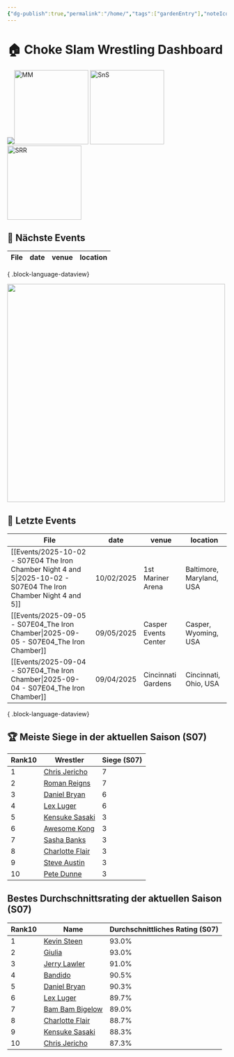 ```yaml
---
{"dg-publish":true,"permalink":"/home/","tags":["gardenEntry"],"noteIcon":"🏠"}
---
```


# 🏠 **Choke Slam Wrestling Dashboard**

<img src="https://github.com/CptSpaulding1980/choke-slam-wrestling/releases/download/images/ChokeSlam.png"><img src="https://github.com/CptSpaulding1980/choke-slam-wrestling/releases/download/images/ChokeSlam_MM.png" width="170" alt="MM"> <img src="https://github.com/CptSpaulding1980/choke-slam-wrestling/releases/download/images/ChokeSlam_SnS.png" width="170" alt="SnS"> <img src="https://github.com/CptSpaulding1980/choke-slam-wrestling/releases/download/images/ChokeSlam_SRR.png" width="170" alt="SRR">
## 📅 **Nächste Events**
| File | date | venue | location |
| ---- | ---- | ----- | -------- |

{ .block-language-dataview}

<img src="https://github.com/CptSpaulding1980/choke-slam-wrestling/releases/download/images/S07E04_The_Iron_Chamber.png" width="500">

## 📅 **Letzte Events**
| File                                                                                                                 | date       | venue                | location                 |
| -------------------------------------------------------------------------------------------------------------------- | ---------- | -------------------- | ------------------------ |
| [[Events/2025-10-02 - S07E04 The Iron Chamber Night 4 and 5\|2025-10-02 - S07E04 The Iron Chamber Night 4 and 5]] | 10/02/2025 | 1st Mariner Arena    | Baltimore, Maryland, USA |
| [[Events/2025-09-05 - S07E04_The Iron Chamber\|2025-09-05 - S07E04_The Iron Chamber]]                             | 09/05/2025 | Casper Events Center | Casper, Wyoming, USA     |
| [[Events/2025-09-04 - S07E04_The Iron Chamber\|2025-09-04 - S07E04_The Iron Chamber]]                             | 09/04/2025 | Cincinnati Gardens   | Cincinnati, Ohio, USA    |

{ .block-language-dataview}
## 🏆 **Meiste Siege in der aktuellen Saison (S07)**
<div><table class="dataview table-view-table"><thead class="table-view-thead"><tr class="table-view-tr-header"><th class="table-view-th"><span>Rank</span><span class="dataview small-text">10</span></th><th class="table-view-th"><span>Wrestler</span></th><th class="table-view-th"><span>Siege (S07)</span></th></tr></thead><tbody class="table-view-tbody"><tr><td><span>1</span></td><td><span><a data-href="Chris Jericho" href="Chris Jericho" class="internal-link" target="_blank" rel="noopener nofollow">Chris Jericho</a></span></td><td>7</td></tr><tr><td><span>2</span></td><td><span><a data-href="Roman Reigns" href="Roman Reigns" class="internal-link" target="_blank" rel="noopener nofollow">Roman Reigns</a></span></td><td>7</td></tr><tr><td><span>3</span></td><td><span><a data-href="Daniel Bryan" href="Daniel Bryan" class="internal-link" target="_blank" rel="noopener nofollow">Daniel Bryan</a></span></td><td>6</td></tr><tr><td><span>4</span></td><td><span><a data-href="Lex Luger" href="Lex Luger" class="internal-link" target="_blank" rel="noopener nofollow">Lex Luger</a></span></td><td>6</td></tr><tr><td><span>5</span></td><td><span><a data-href="Kensuke Sasaki" href="Kensuke Sasaki" class="internal-link" target="_blank" rel="noopener nofollow">Kensuke Sasaki</a></span></td><td>3</td></tr><tr><td><span>6</span></td><td><span><a data-href="Awesome Kong" href="Awesome Kong" class="internal-link" target="_blank" rel="noopener nofollow">Awesome Kong</a></span></td><td>3</td></tr><tr><td><span>7</span></td><td><span><a data-href="Sasha Banks" href="Sasha Banks" class="internal-link" target="_blank" rel="noopener nofollow">Sasha Banks</a></span></td><td>3</td></tr><tr><td><span>8</span></td><td><span><a data-href="Charlotte Flair" href="Charlotte Flair" class="internal-link" target="_blank" rel="noopener nofollow">Charlotte Flair</a></span></td><td>3</td></tr><tr><td><span>9</span></td><td><span><a data-href="Steve Austin" href="Steve Austin" class="internal-link" target="_blank" rel="noopener nofollow">Steve Austin</a></span></td><td>3</td></tr><tr><td><span>10</span></td><td><span><a data-href="Pete Dunne" href="Pete Dunne" class="internal-link" target="_blank" rel="noopener nofollow">Pete Dunne</a></span></td><td>3</td></tr></tbody></table></div>

## **Bestes Durchschnittsrating der aktuellen Saison (S07)**

<div><table class="dataview table-view-table"><thead class="table-view-thead"><tr class="table-view-tr-header"><th class="table-view-th"><span>Rank</span><span class="dataview small-text">10</span></th><th class="table-view-th"><span>Name</span></th><th class="table-view-th"><span>Durchschnittliches Rating (S07)</span></th></tr></thead><tbody class="table-view-tbody"><tr><td><span>1</span></td><td><span><a data-href="Kevin Steen" href="Kevin Steen" class="internal-link" target="_blank" rel="noopener nofollow">Kevin Steen</a></span></td><td><span>93.0%</span></td></tr><tr><td><span>2</span></td><td><span><a data-href="Giulia" href="Giulia" class="internal-link" target="_blank" rel="noopener nofollow">Giulia</a></span></td><td><span>93.0%</span></td></tr><tr><td><span>3</span></td><td><span><a data-href="Jerry Lawler" href="Jerry Lawler" class="internal-link" target="_blank" rel="noopener nofollow">Jerry Lawler</a></span></td><td><span>91.0%</span></td></tr><tr><td><span>4</span></td><td><span><a data-href="Bandido" href="Bandido" class="internal-link" target="_blank" rel="noopener nofollow">Bandido</a></span></td><td><span>90.5%</span></td></tr><tr><td><span>5</span></td><td><span><a data-href="Daniel Bryan" href="Daniel Bryan" class="internal-link" target="_blank" rel="noopener nofollow">Daniel Bryan</a></span></td><td><span>90.3%</span></td></tr><tr><td><span>6</span></td><td><span><a data-href="Lex Luger" href="Lex Luger" class="internal-link" target="_blank" rel="noopener nofollow">Lex Luger</a></span></td><td><span>89.7%</span></td></tr><tr><td><span>7</span></td><td><span><a data-href="Bam Bam Bigelow" href="Bam Bam Bigelow" class="internal-link" target="_blank" rel="noopener nofollow">Bam Bam Bigelow</a></span></td><td><span>89.0%</span></td></tr><tr><td><span>8</span></td><td><span><a data-href="Charlotte Flair" href="Charlotte Flair" class="internal-link" target="_blank" rel="noopener nofollow">Charlotte Flair</a></span></td><td><span>88.7%</span></td></tr><tr><td><span>9</span></td><td><span><a data-href="Kensuke Sasaki" href="Kensuke Sasaki" class="internal-link" target="_blank" rel="noopener nofollow">Kensuke Sasaki</a></span></td><td><span>88.3%</span></td></tr><tr><td><span>10</span></td><td><span><a data-href="Chris Jericho" href="Chris Jericho" class="internal-link" target="_blank" rel="noopener nofollow">Chris Jericho</a></span></td><td><span>87.3%</span></td></tr></tbody></table></div>
